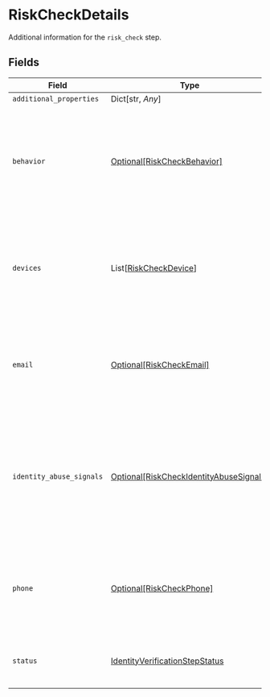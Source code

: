 # RiskCheckDetails

Additional information for the `risk_check` step.


## Fields

| Field                                                                                                                | Type                                                                                                                 | Required                                                                                                             | Description                                                                                                          | Example                                                                                                              |
| -------------------------------------------------------------------------------------------------------------------- | -------------------------------------------------------------------------------------------------------------------- | -------------------------------------------------------------------------------------------------------------------- | -------------------------------------------------------------------------------------------------------------------- | -------------------------------------------------------------------------------------------------------------------- |
| `additional_properties`                                                                                              | Dict[str, *Any*]                                                                                                     | :heavy_minus_sign:                                                                                                   | N/A                                                                                                                  |                                                                                                                      |
| `behavior`                                                                                                           | [Optional[RiskCheckBehavior]](../../models/shared/riskcheckbehavior.md)                                              | :heavy_check_mark:                                                                                                   | Result summary object specifying values for `behavior` attributes of risk check, when available.                     |                                                                                                                      |
| `devices`                                                                                                            | List[[RiskCheckDevice](../../models/shared/riskcheckdevice.md)]                                                      | :heavy_check_mark:                                                                                                   | Array of result summary objects specifying values for `device` attributes of risk check.                             |                                                                                                                      |
| `email`                                                                                                              | [Optional[RiskCheckEmail]](../../models/shared/riskcheckemail.md)                                                    | :heavy_check_mark:                                                                                                   | Result summary object specifying values for `email` attributes of risk check.                                        |                                                                                                                      |
| `identity_abuse_signals`                                                                                             | [Optional[RiskCheckIdentityAbuseSignals]](../../models/shared/riskcheckidentityabusesignals.md)                      | :heavy_check_mark:                                                                                                   | Result summary object capturing abuse signals related to `identity abuse`, e.g. stolen and synthetic identity fraud. |                                                                                                                      |
| `phone`                                                                                                              | [Optional[RiskCheckPhone]](../../models/shared/riskcheckphone.md)                                                    | :heavy_check_mark:                                                                                                   | Result summary object specifying values for `phone` attributes of risk check.                                        |                                                                                                                      |
| `status`                                                                                                             | [IdentityVerificationStepStatus](../../models/shared/identityverificationstepstatus.md)                              | :heavy_check_mark:                                                                                                   | The status of a step in the identity verification process.                                                           | success                                                                                                              |